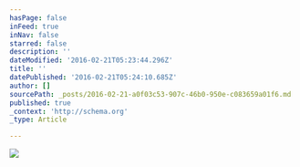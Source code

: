 ```yaml
---
hasPage: false
inFeed: true
inNav: false
starred: false
description: ''
dateModified: '2016-02-21T05:23:44.296Z'
title: ''
datePublished: '2016-02-21T05:24:10.685Z'
author: []
sourcePath: _posts/2016-02-21-a0f03c53-907c-46b0-950e-c083659a01f6.md
published: true
_context: 'http://schema.org'
_type: Article

---
```

![](https://the-grid-user-content.s3-us-west-2.amazonaws.com/95be9803-e172-4777-b28e-3b1fa3987566.jpg)